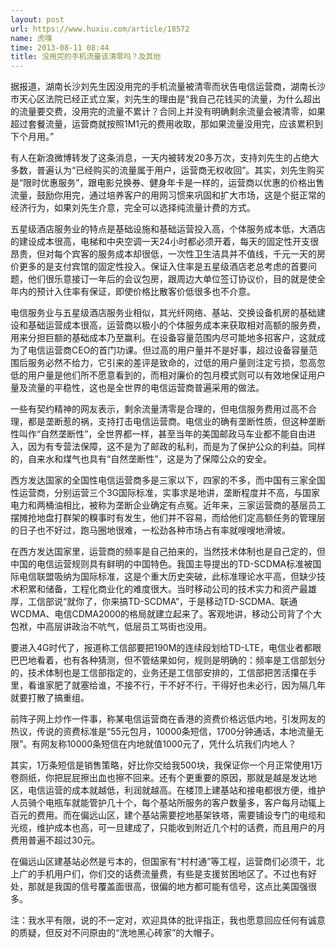 ```yaml
---
layout: post
url: https://www.huxiu.com/article/18572
name: 虎嗅
time: 2013-08-11 08:44
title: 没用完的手机流量该清零吗？及其他
---
```

据报道，湖南长沙刘先生因没用完的手机流量被清零而状告电信运营商，湖南长沙市天心区法院已经正式立案，刘先生的理由是“我自己花钱买的流量，为什么超出的流量要交费，没用完的流量不累计？合同上并没有明确剩余流量会被清零，如果超过套餐流量，运营商就按照1M1元的费用收取，那如果流量没用完，应该累积到下个月用。”

有人在新浪微博转发了这条消息，一天内被转发20多万次，支持刘先生的占绝大多数，普遍认为“已经购买的流量属于用户，运营商无权收回”。其实，刘先生购买是“限时优惠服务”，跟电影兑换券、健身年卡是一样的，运营商以优惠的价格出售流量，鼓励你用完，通过培养客户的用网习惯来巩固和扩大市场，这是个挺正常的经济行为，如果刘先生介意，完全可以选择纯流量计费的方式。

五星级酒店服务业的特点是基础设施和基础运营投入高，个体服务成本低，大酒店的建设成本很高，电梯和中央空调一天24小时都必须开着，每天的固定性开支很昂贵，但对每个宾客的服务成本却很低，一次性卫生洁具并不值线，千元一天的房价更多的是支付宾馆的固定性投入。保证入住率是五星级酒店老总考虑的首要问题，他们很乐意接订一年后的会议包房，跟周边大单位签订协议价，目的就是使全年内的预计入住率有保证，即使价格比散客价低很多也不介意。

电信服务业与五星级酒店服务业相似，其光纤网络、基站、交换设备机房的基础建设和基础运营成本很高，运营商以极小的个体服务成本来获取相对高额的服务费，用来分担巨额的基础成本乃至赢利。在设备容量范围内尽可能地多招客户，这就成为了电信运营商CEO的首门功课。但过高的用户量并不是好事，超过设备容量范围后服务必然不给力，它引来的差评是致命的，过低的用户量则注定亏损，忽高忽低的用户量是他们所不愿意看到的，而相对廉价的包月模式则可以有效地保证用户量及流量的平稳性，这也是全世界的电信运营商普遍采用的做法。

一些有契约精神的网友表示，剩余流量清零是合理的，但电信服务费用过高不合理，都是垄断惹的祸，支持打击电信运营商。电信业的确有垄断性质，但这种垄断性叫作“自然垄断性”，全世界都一样，甚至当年的美国邮政马车业都不能自由进入，因为有专营法保障，这不是为了邮政的私利，而是为了保护公众的利益。同样的，自来水和煤气也具有“自然垄断性”，这是为了保障公众的安全。

西方发达国家的全国性电信运营商多是三家以下，四家的不多，而中国有三家全国性运营商，分别运营三个3G国际标准，实事求是地讲，垄断程度并不高，与国家电力和两桶油相比，被称为垄断企业确定有点冤。近年来，三家运营商的基层员工摆摊抢地盘打群架的糗事时有发生，他们并不容易，而给他们定高额任务的管理层的日子也不好过，跑马圈地很难，一松劲各种市场占有率就嗖嗖地滑坡。

在西方发达国家里，运营商的频率是自己拍来的，当然技术体制也是自己定的，但中国的电信运营规则具有鲜明的中国特色。我国主导提出的TD-SCDMA标准被国际电信联盟吸纳为国际标准，这是个重大历史突破，此标准理论水平高，但缺少技术积累和储备，工程化商业化的难度很大。当时移动公司的技术实力和资产最雄厚，工信部说“就你了，你来搞TD-SCDMA”，于是移动TD-SCDMA、联通WCDMA、电信CDMA2000的格局就建立起来了。客观地讲，移动公司背了个大包袱，中高层讲政治不吭气，低层员工骂街也没用。

要进入4G时代了，报道称工信部要把190M的连续段划给TD-LTE，电信业者都眼巴巴地看着，也有各种猜测，但不管结果如何，规则是明确的：频率是工信部划分的，技术体制也是工信部指定的，业务还是工信部安排的，工信部把苦活攥在手里，看谁家肥了就塞给谁，不接不行，干不好不行，干得好也未必行，因为隔几年就要打散了搞重组。

前阵子网上炒作一件事，称某电信运营商在香港的资费价格远低内地，引发网友的热议，传说的资费标准是“55元包月，10000条短信，1700分钟通话，本地流量无限”。有网友称10000条短信在内地就值1000元了，凭什么坑我们内地人？

其实，1万条短信是销售策略，好比你交给我500块，我保证你一个月正常使用1万卷厕纸，你把屁屁擦出血也擦不回来。还有个更重要的原因，那就是越是发达地区，电信运营的成本就越低，利润就越高。在楼顶上建基站和接电都很方便，维护人员骑个电瓶车就能管护几十个，每个基站所服务的客户数量多，客户每月动辄上百元的费用。而在偏远山区，建个基站需要挖地基架铁塔，需要铺设专门的电缆和光缆，维护成本也高，可一旦建成了，只能收到附近几个村的话费，而且用户的月费用普遍不超过30元。

在偏远山区建基站必然是亏本的，但国家有“村村通”等工程，运营商们必须干，北上广的手机用户们，你们交的话费流量费，有些是支援贫困地区了。不过也有好处，那就是我国的信号覆盖面很高，很偏的地方都可能有信号，这点比美国强很多。

注：我水平有限，说的不一定对，欢迎具体的批评指正，我也愿意回应任何有诚意的质疑，但反对不问原由的“洗地黑心砖家”的大帽子。

